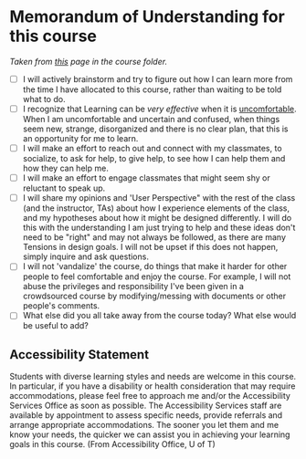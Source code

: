# Memorandum of Understanding for this course

*Taken from [this](https://docs.google.com/document/d/1ZOA7QEzD44_13SDbEpnp-eDLvNhItiuVloEiIdYIBhI/edit?usp=sharing) page in the course folder.*

* [   ] I will actively brainstorm and try to figure out how I can learn more from the time I have allocated to this course, rather than waiting to be told what to do.
* [   ] I recognize that Learning can be *very effective* when it is [uncomfortable](https://hbr.org/2019/08/learning-is-supposed-to-feel-uncomfortable). When I am uncomfortable and uncertain and confused, when things seem new, strange, disorganized and there is no clear plan, that this is an opportunity for me to learn.
* [   ] I will make an effort to reach out and connect with my classmates, to socialize, to ask for help, to give help, to see how I can help them and how they can help me.
* [   ] I will make an effort to engage classmates that might seem shy or reluctant to speak up.
* [   ] I will share my opinions and 'User Perspective" with the rest of the class (and the instructor, TAs) about how I experience elements of the class, and my hypotheses about how it might be designed differently. I will do this with the understanding I am just trying to help and these ideas don't need to be "right" and may not always be followed, as there are many Tensions in design goals. I will not be upset if this does not happen, simply inquire and ask questions.
* [   ] I will not 'vandalize' the course, do things that make it harder for other people to feel comfortable and enjoy the course. For example, I will not abuse the privileges and responsibility I've been given in a crowdsourced course by modifying/messing with documents or other people's comments.
* [   ] What else did you all take away from the course today? What else would be useful to add?

## Accessibility Statement

Students with diverse learning styles and needs are welcome in this course. In particular, if you have a disability or health consideration that may require accommodations, please feel free to approach me and/or the Accessibility Services Office as soon as possible. The Accessibility Services staff are available by appointment to assess specific needs, provide referrals and arrange appropriate accommodations. The sooner you let them and me know your needs, the quicker we can assist you in achieving your learning goals in this course. (From Accessibility Office, U of T)
